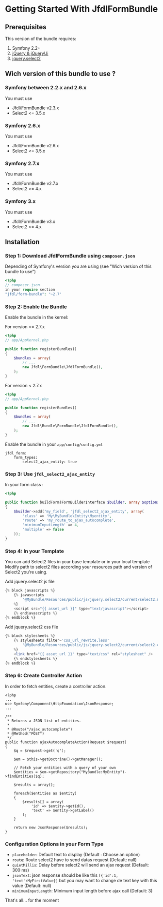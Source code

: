 Getting Started With JfdlFormBundle
==================================

## Prerequisites

This version of the bundle requires:

1. Symfony 2.2+
2. [jQuery & jQueryUi](http://jquery.com)
3. [jquery.select2](http://ivaynberg.github.io/select2/)


## Wich version of this bundle to use ?

### Symfony between 2.2.x and 2.6.x
You must use 

- Jfdl\FormBundle v2.3.x 
- Select2 <= 3.5.x

### Symfony 2.6.x 
You must use 

- Jfdl\FormBundle v2.6.x 
- Select2 <= 3.5.x

### Symfony 2.7.x 
You must use 

- Jfdl\FormBundle v2.7.x 
- Select2 >= 4.x

### Symfony 3.x 
You must use 

- Jfdl\FormBundle v3.x 
- Select2 >= 4.x

## Installation

### Step 1: Download JfdlFormBundle using `composer.json`
Depending of Symfony's version you are using (see "Wich version of this bundle to use")

``` php
<?php
// composer.json
in your require section
"jfdl/form-bundle": "~2.7"

```


### Step 2: Enable the Bundle

Enable the bundle in the kernel:

For version >= 2.7.x

``` php
<?php
// app/AppKernel.php

public function registerBundles()
{
    $bundles = array(
        // ...
        new Jfdl\FormBundle\JfdlFormBundle(),
    );
}
```

For version < 2.7.x

``` php
<?php
// app/AppKernel.php

public function registerBundles()
{
    $bundles = array(
        // ...
        new Jfdl\Bundle\FormBundle\JfdlFormBundle(),
    );
}
```

Enable the bundle in your `app/config/config.yml`

```
jfdl_form:
    form_types:
        select2_ajax_entity: true
```

### Step 3: Use `jfdl_select2_ajax_entity`

In your form class :

``` php
<?php

public function buildForm(FormBuilderInterface $builder, array $options)
{
    $builder->add('my_field', 'jfdl_select2_ajax_entity', array(
        'class' => 'My\MyBundle\Entity\Myentity',
        'route' => 'my_route_to_ajax_autocomplete',
        'minimumInputLength' => 4,
        'multiple' => false
    ));
}
```

### Step 4: In your Template
You can add Select2 files in your base template or in your local template
Modify path to select2 files according your resources path and version of Select2 you're using.

Add jquery.select2 js file

``` php
{% block javascripts %}
    {% javascripts
        '@MyBundle/Resources/public/js/jquery.select2/current/select2.min.js'
    %}
    <script src="{{ asset_url }}" type="text/javascript"></script>
    {% endjavascripts %}
{% endblock %}
```

Add jquery.select2 css file

``` php
{% block stylesheets %}
    {% stylesheets filter='css_url_rewrite,less'
        '@MyBundle/Resources/public/js/jquery.select2/current/select2.css'
    %}
    <link href="{{ asset_url }}" type="text/css" rel="stylesheet" />
    {% endstylesheets %}
{% endblock %}
```


### Step 6: Create Controller Action

In order to fetch entities, create a controller action.

```
<?php
...
use Symfony\Component\HttpFoundation\JsonResponse;
...

/**
 * Returns a JSON list of entities.
 * 
 * @Route("/ajax_autocomplete")
 * @Method("POST")
 */
public function ajaxAutocompleteAction(Request $request)
{
    $q = $request->get('q');

    $em = $this->getDoctrine()->getManager();

    // Fetch your entities with a query of your own
    $entities = $em->getRepository("MyBundle:MyEntity")->findEntities($q);

    $results = array();

    foreach($entities as $entity)
    {
        $results[] = array(
            'id' => $entity->getId(),
            'text' => $entity->getLabel()
        );
    }

    return new JsonResponse($results);
}
```


### Configuration Options in your Form Type

- `placeholder`: Default text to display (Default : Choose an option)
- `route`: Route select2 have to send datas request (Default: null)
- `quietMillis`: Delay before select2 will send an ajax request (Default: 300 ms)
- `jsonText`: json response should be like this `[{'id':1, 'text':MyFirstValue}]` but you may want to change de text key with this value (Default: null)
- `minimumInputLength`: Minimum input length before ajax call (Default: 3)

That's all... for the moment

